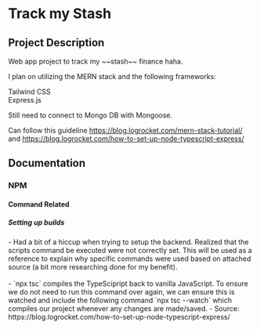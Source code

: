 <h1>Track my Stash</h1>
<h2>Project Description</h2>
Web app project to track my ~~stash~~ finance haha.

I plan on utilizing the MERN stack and the following frameworks:

Tailwind CSS <br>
Express.js

Still need to connect to Mongo DB with Mongoose.

Can follow this guideline https://blog.logrocket.com/mern-stack-tutorial/ and https://blog.logrocket.com/how-to-set-up-node-typescript-express/

<h2>Documentation</h2>
<h3>NPM</h3>
<h4>Command Related</h4>
<h5>Setting up builds</h5>
- Had a bit of a hiccup when trying to setup the backend. Realized that the scripts command be executed were not correctly set. This will be used as a reference to explain why specific commands were used based on attached source (a bit more researching done for my benefit). <br><br/>
- `npx tsc` compiles the TypeScipript back to vanilla JavaScript. To ensure we do not need to run this command over again, we can ensure this is watched and include the following command `npx tsc --watch` which compiles our project whenever any changes are made/saved. 
- Source: https://blog.logrocket.com/how-to-set-up-node-typescript-express/
